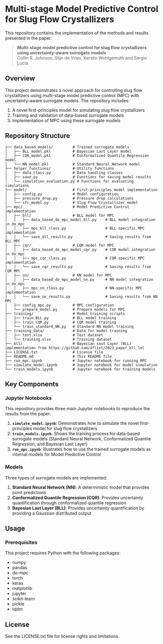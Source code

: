 # Multi-stage Model Predictive Control for Slug Flow Crystallizers

This repository contains the implementation of the methods and results presented in the paper:

> **Multi-stage model predictive control for slug flow crystallizers using uncertainty-aware surrogate models**  
> Collin R. Johnson, Stijn de Vries, Kerstin Wohlgemuth and Sergio Lucia

## Overview

This project demonstrates a novel approach for controlling slug flow crystallizers using multi-stage model predictive control (MPC) with uncertainty-aware surrogate models. The repository includes:

1. A novel first-principles model for simulating slug flow crystallizers
2. Training and validation of data-based surrogate models
3. Implementation of MPC using these surrogate models

## Repository Structure

```
├── data_based_models/         # Trained surrogate models
│   ├── BLL_model.pkl          # Bayesian Last Layer model
│   ├── CQR_model.pkl          # Conformalized Quantile Regression model
│   └── NN_model.pkl           # Standard Neural Network model
├── helper_functions/          # Utility functions
│   ├── data_class.py          # Data handling classes
│   ├── save.py                # Functions for saving model results
│   └── simulation_evaluation.py # Functions for evaluating simulations
├── model/                     # First-principles model implementation
│   ├── config.py              # Model configuration
│   ├── pressure_drop.py       # Pressure drop calculations
│   └── sfc_model.py           # Slug Flow Crystallizer model
├── mpc/                       # Model Predictive Control implementation
│   ├── bll/                   # BLL model for MPC
│   │   ├── data_based_do_mpc_model_bll.py    # BLL model integration in do_mpc
│   │   ├── mpc_bll_class.py                  # BLL-specific MPC implementation
│   │   └── save_bll_results.py               # Saving results from BLL MPC
│   ├── cqr/                   # CQR model for MPC
│   │   ├── data_based_do_mpc_model_cqr.py    # CQR model integration in do_mpc
│   │   ├── mpc_cqr_class.py                  # CQR-specific MPC implementation
│   │   └── save_cqr_results.py               # Saving results from CQR MPC
│   ├── nn/                    # NN model for MPC
│   │   ├── data_based_do_mpc_model_nn.py     # NN model integration in do_mpc
│   │   ├── mpc_nn_class.py                   # NN-specific MPC implementation
│   │   └── save_nn_results.py                # Saving results from NN MPC
│   ├── config_mpc.py          # MPC configuration
│   └── prepare_model.py       # Prepare models for MPC
├── training/                  # Model training scripts
│   ├── train_BLL.py           # BLL model training
│   ├── train_CQR.py           # CQR model training
│   └── train_standard_NN.py   # Standard NN model training
├── training_data/             # Data for model training
│   ├── test.xlsx              # Test dataset
│   └── training.xlsx          # Training dataset
├── bll/                       # Bayesian Last Layer (BLL) implementation from https://github.com/4flixt/2023_paper_bll_lml
├── LICENSE.txt                # License file
├── README.md                  # This README file
├── run_mpc.ipynb              # Jupyter notebook for running MPC
├── simulate_model.ipynb       # Jupyter notebook for model simulation
└── train_models.ipynb         # Jupyter notebook for training models
```

## Key Components

### Jupyter Notebooks

This repository provides three main Jupyter notebooks to reproduce the results from the paper:

1. **`simulate_model.ipynb`**: Demonstrates how to simulate the novel first-principles model for slug flow crystallizers
2. **`train_models.ipynb`**: Shows the training process for data-based surrogate models (Standard Neural Network, Conformalized Quantile Regression, and Bayesian Last Layer)
3. **`run_mpc.ipynb`**: Illustrates how to use the trained surrogate models as internal models for Model Predictive Control

### Models

Three types of surrogate models are implemented:

1. **Standard Neural Network (NN)**: A deterministic model that provides point predictions
2. **Conformalized Quantile Regression (CQR)**: Provides uncertainty quantification through conformalized quantile regression
3. **Bayesian Last Layer (BLL)**: Provides uncertainty quantification by providing a Gaussian distributed output

## Usage

### Prerequisites

This project requires Python with the following packages:
- numpy
- pandas
- do-mpc
- torch
- keras
- matplotlib
- jupyter
- scikit-learn
- pickle
- tqdm


## License

See the LICENSE.txt file for license rights and limitations.
